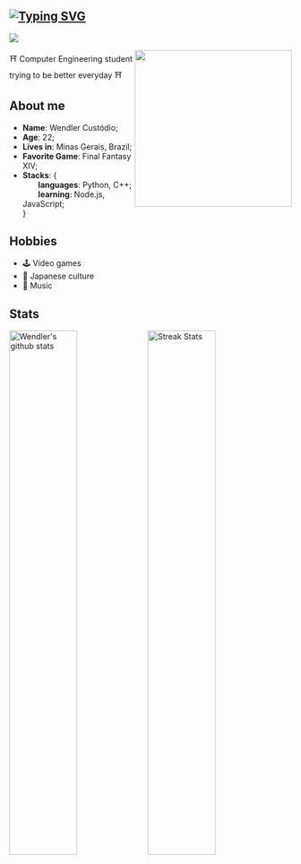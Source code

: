 ## [![Typing SVG](https://readme-typing-svg.herokuapp.com/?lines=Hello!👋+I'm+Wendler!&size=22)](https://git.io/typing-svg) 
![](https://komarev.com/ghpvc/?username=wendlercs&color=blue&style=for-the-badge)

<img align="right" src="https://i.pinimg.com/originals/d6/0b/95/d60b953d2256c8ef9a7968ccacb8e2ed.gif" width="280" />

⛩️ Computer Engineering student trying to be better everyday ⛩️


## About me 
* **Name**: Wendler Custódio;
* **Age**: 22;
* **Lives in**: Minas Gerais, Brazil;
* **Favorite Game**: Final Fantasy XIV;
* **Stacks**: { \
&nbsp;&nbsp;&nbsp;&nbsp;&nbsp;&nbsp; **languages**: Python, C++; \
&nbsp;&nbsp;&nbsp;&nbsp;&nbsp;&nbsp; **learning**: Node.js, JavaScript; \
 } 

## Hobbies

* 🕹️ Video games
* 🍜 Japanese culture
* 🎵 Music

## Stats

 <a href="https://github.com/anuraghazra/github-readme-stats"><img align="center" img width="49%" src="https://github-readme-stats.vercel.app/api?username=wendlercs&show_icons=true&include_all_commits=true&theme=synthwave&hide_border=true" alt="Wendler's github stats" /></a><a href="https://github-readme-streak-stats.herokuapp.com"><img width="49%" img align="center" alt="Streak Stats" src="https://github-readme-streak-stats.herokuapp.com/?user=wendlercs&theme=synthwave&hide_border=true"/></a>




